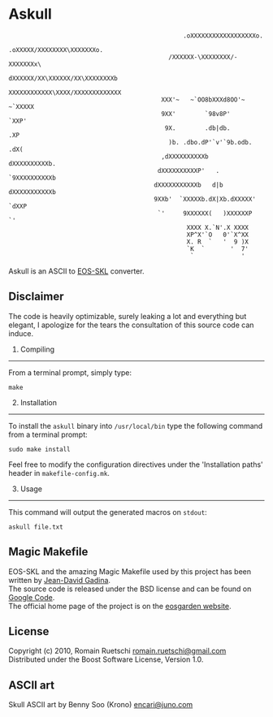 Askull
======

                                                    .oXXXXXXXXXXXXXXXXXXo.
                                                 .oXXXXX/XXXXXXXX\XXXXXXXo.
                                                /XXXXXX-\XXXXXXXX/-XXXXXXXx\
                                               dXXXXXX/XX\XXXXXX/XX\XXXXXXXXb
                                              XXXXXXXXXXXX\XXXX/XXXXXXXXXXXXX   
                                              XXX'~   ~`OO8bXXXd8OO'~  ~`XXXXX
                                              9XX'        `98v8P'         `XXP' 
                                               9X.        .db|db.         .XP
                                                )b. .dbo.dP'`v'`9b.odb. .dX(
                                              ,dXXXXXXXXXXb     dXXXXXXXXXXb.
                                             dXXXXXXXXXXP'   .   `9XXXXXXXXXXb
                                            dXXXXXXXXXXXb   d|b   dXXXXXXXXXXXb
                                            9XXb'  `XXXXXb.dX|Xb.dXXXXX'  `dXXP
                                             `'     9XXXXXX(   )XXXXXXP     `'
                                                     XXXX X.`N'.X XXXX
                                                     XP^X'`O   0'`X^XX
                                                     X. R  `   '  9 )X
                                                     `K  `       '  7'
                                                      `             '

Askull is an ASCII to [EOS-SKL](http://code.google.com/p/eos-skl/) converter.

Disclaimer
----------

The code is heavily optimizable, surely leaking a lot and everything but elegant, I apologize for the tears the consultation of this source code can induce.

1. Compiling
------------

From a terminal prompt, simply type:

    make

2. Installation
---------------

To install the `askull` binary into `/usr/local/bin` type the following command from a terminal prompt:

    sudo make install

Feel free to modify the configuration directives under the 'Installation paths' header in `makefile-config.mk`.

3. Usage
--------

This command will output the generated macros on `stdout`:

    askull file.txt

Magic Makefile
--------------

EOS-SKL and the amazing Magic Makefile used by this project has been written by [Jean-David Gadina](http://www.eosgarden.com).  
The source code is released under the BSD license and can be found on [Google Code](http://code.google.com/p/magic-makefile/).  
The official home page of the project is on the [eosgarden website](http://www.eosgarden.com/en/opensource/magic-makefile/).

License
-------

Copyright (c) 2010, Romain Ruetschi <romain.ruetschi@gmail.com>  
Distributed under the Boost Software License, Version 1.0.

ASCII art
---------

Skull ASCII art by Benny Soo (Krono) <encari@juno.com>